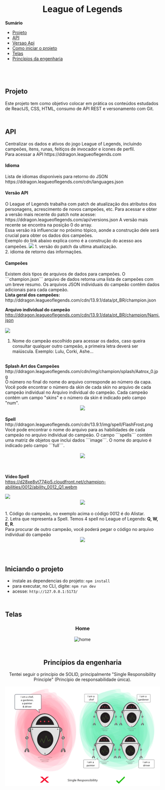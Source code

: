 <h1 align="center"><br>
  League of Legends
</h1>

<b>Sumário</b>

   * [Projeto](#projeto)
   * [API](#api)
   * [Versao Api](#versaoApi)
   * [Como iniciar o projeto](#iniciar-projeto)   
   * [Telas](#telas)
   * [Princípios da engenharia](#principio-engenharia)
   


<br>
<h2 id="projeto"><br>
  Projeto
</h2>
Este projeto tem como objetivo colocar em prática os conteúdos estudados de ReactJS, CSS, HTML, consumo de API REST e versonamento com Git.


<br>
<h2 id="api"><br>
  API
</h2>
Centralizar os dados e ativos do jogo League of Legends, incluindo campeões, itens, runas, feitiços de invocador e ícones de perfil. <br>
Para acessar a API https://ddragon.leagueoflegends.com

<h4 id="idioma">
  Idioma
  </h4>
  Lista de idiomas disponíveis para retorno do JSON
<br>
https://ddragon.leagueoflegends.com/cdn/languages.json
<br>
<h4 id="versaoApi">
  Versão API
  </h4>
  O League of Legends trabalha com patch de atualização dos atributos dos personagens, acrescimento de novos campeões, etc. Para acessar e obter a versão mais recente do patch note acesse:
  https://ddragon.leagueoflegends.com/api/versions.json
  A versão mais recente se encontra na posição 0 do array.
  <br>
  Essa versão irá influenciar no próximo tópico, aonde a construção dele será crucial para obter os dados dos campeões.
  <br>Exemplo do link abaixo explica como é a construção do acesso aos campeões.
    <img src="https://user-images.githubusercontent.com/43157230/236245834-fce1d5e2-d4ed-483f-a626-0da25f29d2d2.png"/>
    1. versão do patch da ultima atualização. <br>
    2. idioma de retorno das informações.
  
  <h4 id="campeoes">
  Campeões
  </h4>
Existem dois tipos de arquivos de dados para campeões. O ```champion.json``` arquivo de dados retorna uma lista de campeões com um breve resumo. Os arquivos JSON individuais do campeão contêm dados adicionais para cada campeão.
<br>
<b>Lista geral dos campeões:</b>
<br>
  http://ddragon.leagueoflegends.com/cdn/13.9.1/data/pt_BR/champion.json
  
  <b>Arquivo individual do campeão</b>
  <br>
  http://ddragon.leagueoflegends.com/cdn/13.9.1/data/pt_BR/champion/Nami.json
  <br>  
  <img src="https://user-images.githubusercontent.com/43157230/236245501-973bdd21-12cc-4dea-9c73-8768f1e4120a.png"/>
  <br>
  1. Nome do campeão escolhido para acessar os dados, caso queira consultar qualquer outro campeão, a primeira letra deverá ser maiúscula. Exemplo: Lulu, Corki, Ashe...
  <br>
  <b>Splash Art dos Campeões</b>
  <br>
  http://ddragon.leagueoflegends.com/cdn/img/champion/splash/Aatrox_0.jpg
  <br>
  O número no final do nome do arquivo corresponde ao número da capa. Você pode encontrar o número da skin de cada skin no arquivo de cada campeão individual no Arquivo individual do campeão. Cada campeão contém um campo "skins" e o número da skin é indicado pelo campo "num".
  <br>
<div align="center"> 
  <img src="https://user-images.githubusercontent.com/43157230/236249767-ce586bf3-cc4a-4264-961c-c2f06af5a9d9.png"/>
  </div>
  <br>
  <b>Spell</b>
  <br>
http://ddragon.leagueoflegends.com/cdn/13.9.1/img/spell/FlashFrost.png
<br>
Você pode encontrar o nome do arquivo para as habilidades de cada campeão no arquivo individual do campeão. O campo ```spells``` contém uma matriz de objetos que inclui dados ```image```. O nome do arquivo é indicado pelo campo ```full```.
<br>
<br>
<div align="center"> 
  <img src="https://user-images.githubusercontent.com/43157230/236252872-77f729e1-0d50-4bdf-aeaf-30e3792ef825.png"/>
</div>
<br>
<br>

<b>Vídeo Spell</b>
<br>
https://d28xe8vt774jo5.cloudfront.net/champion-abilities/0012/ability_0012_Q1.webm
<br>

<img src="https://user-images.githubusercontent.com/43157230/236257884-d116c5fc-f847-4225-9373-901ed87b0068.webm"/>



<div align="center">
<img src="https://user-images.githubusercontent.com/43157230/236255618-5528ffa1-e4fe-4862-8b4b-0750a2407cc8.png"/>
</div>
<br>
1. Código do campeão, no exemplo acima o código 0012 é do Alistar.<br>
2. Letra que representa a Spell. Temos 4 spell no League of Legends: <b>Q, W, E, R</b>.
<br>
Para procurar de outro campeão, você poderá pegar o código no arquivo individual do campeão
<br>
<div align="center">
  <img src="https://user-images.githubusercontent.com/43157230/236310750-205585ec-ce37-40b4-be4c-2919317470cd.png" />
</div>
<br>
<h2 id="iniciar-projeto"><br>
  Iniciando o projeto
</h2>

- instale as dependencias do projeto: ```npm install```
- para executar, no CLI, digite: ```npm run dev```
- acesse: ```http://127.0.0.1:5173/```

<h2 id="telas"><br>
  Telas
</h2>
<div align="center">
  <h3>Home</h3>
<img width="800" src="https://user-images.githubusercontent.com/43157230/236313941-e84c8a62-a8b1-4736-af70-1b96c7cb4461.png" alt="home"><br>


<h2 id="principio-engenharia"><br>
  Princípios da engenharia
</h2>

Tentei seguir o princípio de SOLID, principalmente "Single Responsibility Principle" (Princípio de responsabilidade única).

<div align="middle">
<img width="600" src="https://raw.githubusercontent.com/FabianaKaori/TheOneProject/main/src/assets/SSolid.png">
</div>
<a href="https://medium.com/backticks-tildes/the-s-o-l-i-d-principles-in-pictures-b34ce2f1e898" alt="Fonte:"></a>

